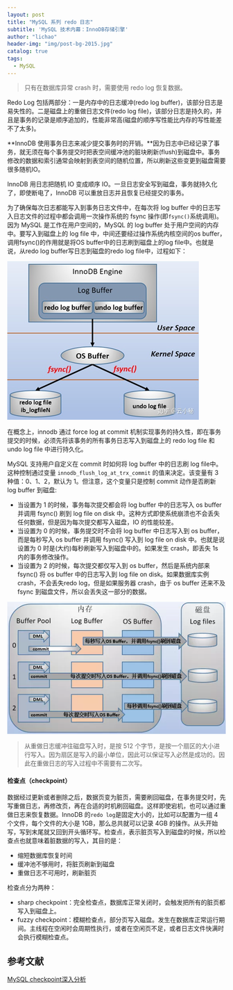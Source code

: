 ```yaml
---
layout: post
title: "MySQL 系列 redo 日志"
subtitle: 'MySQL 技术内幕：InnoDB存储引擎'
author: "lichao"
header-img: "img/post-bg-2015.jpg"
catalog: true
tags:
  - MySQL
---
```


> 只有在数据库异常 crash 时，需要使用 redo log 恢复数据。

Redo Log 包括两部分：一是内存中的日志缓冲(redo log buffer)，该部分日志是易失性的。二是磁盘上的重做日志文件(redo log file)，该部分日志是持久的，并且是事务的记录是顺序追加的，性能非常高(磁盘的顺序写性能比内存的写性能差不了太多)。

**InnoDB 使用事务日志来减少提交事务时的开销。**因为日志中已经记录了事务，就无须在每个事务提交时把表空间缓冲池的脏块刷新(flush)到磁盘中。事务修改的数据和索引通常会映射到表空间的随机位置，所以刷新这些变更到磁盘需要很多随机IO。

InnoDB 用日志把随机 IO 变成顺序 IO。一旦日志安全写到磁盘，事务就持久化了，即使断电了，InnoDB 可以重放日志并且恢复已经提交的事务。

为了确保每次日志都能写入到事务日志文件中，在每次将 log buffer 中的日志写入日志文件的过程中都会调用一次操作系统的 fsync 操作(即```fsync()```系统调用)。因为 MySQL 是工作在用户空间的，MySQL 的 log buffer 处于用户空间的内存中。要写入到磁盘上的 log file 中，中间还要经过操作系统内核空间的os buffer，调用fsync()的作用就是将OS buffer中的日志刷到磁盘上的log file中。也就是说，从redo log buffer写日志到磁盘的redo log file中，过程如下：

![fsync操作](/img/mysql/fsync操作.jpg)   

在概念上，innodb 通过 force log at commit 机制实现事务的持久性，即在事务提交的时候，必须先将该事务的所有事务日志写入到磁盘上的 redo log file 和 undo log file 中进行持久化。

MySQL 支持用户自定义在 commit 时如何将 log buffer 中的日志刷 log file中。这种控制通过变量 ```innodb_flush_log_at_trx_commit``` 的值来决定。该变量有 3 种值：0、1、2，默认为 1。但注意，这个变量只是控制 commit 动作是否刷新 log buffer 到磁盘:
* 当设置为 1 的时候，事务每次提交都会将 log buffer 中的日志写入 os buffer 并调用 fsync() 刷到 log file on disk 中。这种方式即使系统崩溃也不会丢失任何数据，但是因为每次提交都写入磁盘，IO 的性能较差。
* 当设置为 0 的时候，事务提交时不会将 log buffer 中日志写入到 os buffer，而是每秒写入 os buffer 并调用 fsync() 写入到 log file on disk 中。也就是说设置为 0 时是(大约)每秒刷新写入到磁盘中的。如果发生 crash，即丢失 1s 内的事务修改操作。
* 当设置为 2 的时候，每次提交都仅写入到 os buffer，然后是系统内部来 fsync() 将 os buffer 中的日志写入到 log file on disk。如果数据库实例 crash，不会丢失redo log，但是如果服务器 crash，由于 os buffer 还来不及 fsync 到磁盘文件，所以会丢失这一部分的数据。

![redo log刷盘策略](/img/mysql/redolog刷盘策略.png)   

> 从重做日志缓冲往磁盘写入时，是按 512 个字节，是按一个扇区的大小进行写入。因为扇区是写入的最小单位，因此可以保证写入必然是成功的。因此在重做日志的写入过程中不需要有二次写。

#### 检查点（checkpoint）
数据经过更新或者删除之后，数据页变为脏页，需要刷回磁盘，在事务提交时，先写重做日志，再修改页，再在合适的时机刷回磁盘。这样即使宕机，也可以通过重做日志来恢复数据。InnoDB 的```redo log```是固定大小的，比如可以配置为一组 4 个文件，每个文件的大小是 1GB，那么总共就可以记录 4GB 的操作。从头开始写，写到末尾就又回到开头循环写。检查点，表示脏页写入到磁盘的时候，所以检查点也就意味着脏数据的写入，其目的是：
* 缩短数据库恢复时间
* 缓冲池不够用时，将脏页刷新到磁盘 
* 重做日志不可用时，刷新脏页 

检查点分为两种：
* sharp checkpoint：完全检查点，数据库正常关闭时，会触发把所有的脏页都写入到磁盘上。
* fuzzy checkpoint：模糊检查点，部分页写入磁盘。发生在数据库正常运行期间。主线程在空闲时会周期性执行，或者在空闲页不足，或者日志文件快满时会执行模糊检查点。

## 参考文献

[MySQL checkpoint深入分析](https://www.cnblogs.com/geaozhang/p/7341333.html)